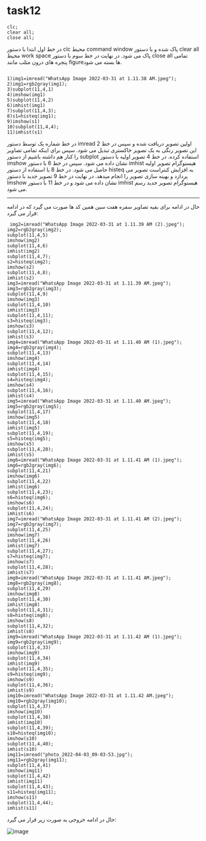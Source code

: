 # task12

```
clc;
clear all;
close all;

```
در خط اول ابتدا با دستور clc محیط command window پاک شده و با دستور clear all محیط work space پاک می شود. در نهایت در خط سوم با دستور close all تمامی پنجره های درون متلب مانند figureها بسته می شود.

```

1)img1=imread("WhatsApp Image 2022-03-31 at 1.11.38 AM.jpeg");
2)img1=rgb2gray(img1);
3)subplot(11,4,1)
4)imshow(img1)
5)subplot(11,4,2)
6)imhist(img1)
7)subplot(11,4,3);
8)s1=histeq(img1);
9)imshow(s1)
10)subplot(11,4,4);
11)imhist(s1)

```

در خط شماره یک توسط دستور imread اولین تصویر دریافت شده و سپس در خط 2 این تصویر رنگی به یک تصویر خاکستری تبدیل می شود. سپس برای اینکه تمامی تصاویر را کنار هم داشته باشیم از دستور subplot استفاده کرده. در خط 4 تصویر اولیه با دستور imshow نشان داده می شود. سپس در خط 6 با دستور imhist هیستوگرام تصویر اولیه حاصل می شود. در خط 8 با استفاده از دستور histeq به افزایش کنتراست تصویر می پردازد و بهینه سازی تصویر را انجام میدهد. در نهایت در خط 9 تصویر جدید با دستور Imshow نشان داده می شود و در خط 11 با دستور imhist هیستوگرام تصویر جدید رسم می شود.
 
 ---------------
 حال در ادامه برای بقیه تصاویر سفره هفت سین همین کد ها صورت می گیرد که در ادامه قرار می گیرد:

``` 
 img2=imread("WhatsApp Image 2022-03-31 at 1.11.39 AM (2).jpeg");
img2=rgb2gray(img2);
subplot(11,4,5)
imshow(img2)
subplot(11,4,6)
imhist(img2)
subplot(11,4,7);
s2=histeq(img2);
imshow(s2)
subplot(11,4,8);
imhist(s2)
img3=imread("WhatsApp Image 2022-03-31 at 1.11.39 AM.jpeg");
img3=rgb2gray(img3);
subplot(11,4,9)
imshow(img3)
subplot(11,4,10)
imhist(img3)
subplot(11,4,11);
s3=histeq(img3);
imshow(s3)
subplot(11,4,12);
imhist(s3)
img4=imread("WhatsApp Image 2022-03-31 at 1.11.40 AM (1).jpeg");
img4=rgb2gray(img4);
subplot(11,4,13)
imshow(img4)
subplot(11,4,14)
imhist(img4)
subplot(11,4,15);
s4=histeq(img4);
imshow(s4)
subplot(11,4,16);
imhist(s4)
img5=imread("WhatsApp Image 2022-03-31 at 1.11.40 AM.jpeg");
img5=rgb2gray(img5);
subplot(11,4,17)
imshow(img5)
subplot(11,4,18)
imhist(img5)
subplot(11,4,19);
s5=histeq(img5);
imshow(s5)
subplot(11,4,20);
imhist(s5)
img6=imread("WhatsApp Image 2022-03-31 at 1.11.41 AM (1).jpeg");
img6=rgb2gray(img6);
subplot(11,4,21)
imshow(img6)
subplot(11,4,22)
imhist(img6)
subplot(11,4,23);
s6=histeq(img6);
imshow(s6)
subplot(11,4,24);
imhist(s6)
img7=imread("WhatsApp Image 2022-03-31 at 1.11.41 AM (2).jpeg");
img7=rgb2gray(img7);
subplot(11,4,25)
imshow(img7)
subplot(11,4,26)
imhist(img7)
subplot(11,4,27);
s7=histeq(img7);
imshow(s7)
subplot(11,4,28);
imhist(s7)
img8=imread("WhatsApp Image 2022-03-31 at 1.11.41 AM.jpeg");
img8=rgb2gray(img8);
subplot(11,4,29)
imshow(img8)
subplot(11,4,30)
imhist(img8)
subplot(11,4,31);
s8=histeq(img8);
imshow(s8)
subplot(11,4,32);
imhist(s8)
img9=imread("WhatsApp Image 2022-03-31 at 1.11.42 AM (1).jpeg");
img9=rgb2gray(img9);
subplot(11,4,33)
imshow(img9)
subplot(11,4,34)
imhist(img9)
subplot(11,4,35);
s9=histeq(img9);
imshow(s9)
subplot(11,4,36);
imhist(s9)
img10=imread("WhatsApp Image 2022-03-31 at 1.11.42 AM.jpeg");
img10=rgb2gray(img10);
subplot(11,4,37)
imshow(img10)
subplot(11,4,38)
imhist(img10)
subplot(11,4,39);
s10=histeq(img10);
imshow(s10)
subplot(11,4,40);
imhist(s10)
img11=imread("photo_2022-04-03_09-03-53.jpg");
img11=rgb2gray(img11);
subplot(11,4,41)
imshow(img11)
subplot(11,4,42)
imhist(img11)
subplot(11,4,43);
s11=histeq(img11);
imshow(s11)
subplot(11,4,44);
imhist(s11)
```
حال در ادامه خروجی به صورت زیر قرار می گیرد:

![image](https://user-images.githubusercontent.com/95109502/166118420-8506cc82-78c7-476e-9872-2632518efdce.png)
